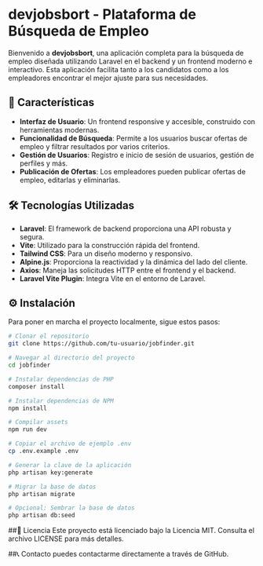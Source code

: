 # devjobsbort - Plataforma de Búsqueda de Empleo

Bienvenido a **devjobsbort**, una aplicación completa para la búsqueda de empleo diseñada utilizando Laravel en el backend y un frontend moderno e interactivo. Esta aplicación facilita tanto a los candidatos como a los empleadores encontrar el mejor ajuste para sus necesidades.

## 🚀 Características

- **Interfaz de Usuario**: Un frontend responsive y accesible, construido con herramientas modernas.
- **Funcionalidad de Búsqueda**: Permite a los usuarios buscar ofertas de empleo y filtrar resultados por varios criterios.
- **Gestión de Usuarios**: Registro e inicio de sesión de usuarios, gestión de perfiles y más.
- **Publicación de Ofertas**: Los empleadores pueden publicar ofertas de empleo, editarlas y eliminarlas.

## 🛠️ Tecnologías Utilizadas

- **Laravel**: El framework de backend proporciona una API robusta y segura.
- **Vite**: Utilizado para la construcción rápida del frontend.
- **Tailwind CSS**: Para un diseño moderno y responsivo.
- **Alpine.js**: Proporciona la reactividad y la dinámica del lado del cliente.
- **Axios**: Maneja las solicitudes HTTP entre el frontend y el backend.
- **Laravel Vite Plugin**: Integra Vite en el entorno de Laravel.

## ⚙️ Instalación

Para poner en marcha el proyecto localmente, sigue estos pasos:

```bash
# Clonar el repositorio
git clone https://github.com/tu-usuario/jobfinder.git

# Navegar al directorio del proyecto
cd jobfinder

# Instalar dependencias de PHP
composer install

# Instalar dependencias de NPM
npm install

# Compilar assets
npm run dev

# Copiar el archivo de ejemplo .env
cp .env.example .env

# Generar la clave de la aplicación
php artisan key:generate

# Migrar la base de datos
php artisan migrate

# Opcional: Sembrar la base de datos
php artisan db:seed
```
##📄 Licencia
Este proyecto está licenciado bajo la Licencia MIT. Consulta el archivo LICENSE para más detalles.

##📞 Contacto
puedes contactarme directamente a través de GitHub.
